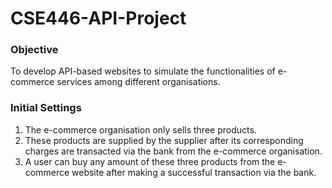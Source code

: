 # CSE446-API-Project

### Objective
To develop API-based websites to simulate the functionalities of e-commerce services among different organisations.

### Initial Settings
1. The e-commerce organisation only sells three products.
2. These products are supplied by the supplier after its corresponding charges are transacted via the bank from the e-commerce organisation.
3. A user can buy any amount of these three products from the e-commerce website after making a successful transaction via the bank.
